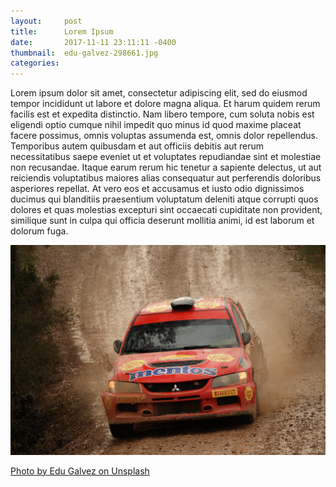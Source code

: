 ```yaml
---
layout:     post
title:      Lorem Ipsum
date:       2017-11-11 23:11:11 -0400
thumbnail:  edu-galvez-298661.jpg
categories:
---
```


Lorem ipsum dolor sit amet, consectetur adipiscing elit, sed do eiusmod tempor incididunt ut labore et dolore magna aliqua. Et harum quidem rerum facilis est et expedita distinctio. Nam libero tempore, cum soluta nobis est eligendi optio cumque nihil impedit quo minus id quod maxime placeat facere possimus, omnis voluptas assumenda est, omnis dolor repellendus. Temporibus autem quibusdam et aut officiis debitis aut rerum necessitatibus saepe eveniet ut et voluptates repudiandae sint et molestiae non recusandae. Itaque earum rerum hic tenetur a sapiente delectus, ut aut reiciendis voluptatibus maiores alias consequatur aut perferendis doloribus asperiores repellat. At vero eos et accusamus et iusto odio dignissimos ducimus qui blanditiis praesentium voluptatum deleniti atque corrupti quos dolores et quas molestias excepturi sint occaecati cupiditate non provident, similique sunt in culpa qui officia deserunt mollitia animi, id est laborum et dolorum fuga. 

<img src="/images/blog/edu-galvez-298661.jpg">

<a href="https://unsplash.com/@derallye?utm_medium=referral&amp;utm_campaign=photographer-credit&amp;utm_content=creditBadge" target="_blank" rel="noopener noreferrer">Photo by Edu Galvez on Unsplash</a>
